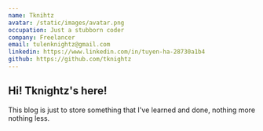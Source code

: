 ```yaml
---
name: Tknihtz
avatar: /static/images/avatar.png
occupation: Just a stubborn coder
company: Freelancer
email: tulenknightz@gmail.com
linkedin: https://www.linkedin.com/in/tuyen-ha-28730a1b4
github: https://github.com/tknightz
---
```


## Hi! Tknightz's here!

This blog is just to store something that I've learned and done, nothing more
nothing less.
